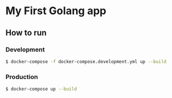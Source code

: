 # My First Golang app

## How to run

### Development

```sh
$ docker-compose -f docker-compose.development.yml up --build

```
### Production

```sh
$ docker-compose up --build

```
